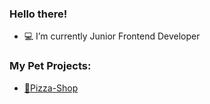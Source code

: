 ### Hello there!
- 💻 I’m currently Junior Frontend Developer
### My Pet Projects:
- [🍕Pizza-Shop](https://pryshchenko.github.io/pizza-shop/)

